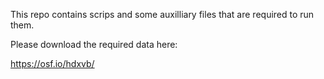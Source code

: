 
This repo contains scrips and some auxilliary files that are required to run them.

Please download the required data here:

https://osf.io/hdxvb/


